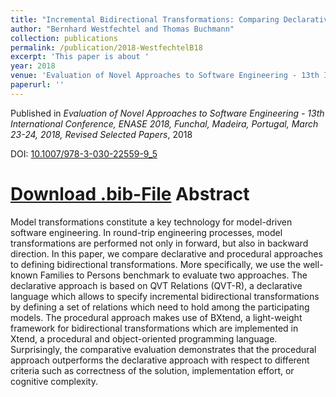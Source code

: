 ```yaml
---
title: "Incremental Bidirectional Transformations: Comparing Declarative and Procedural Approaches Using the Families to Persons Benchmark"
author: "Bernhard Westfechtel and Thomas Buchmann"
collection: publications
permalink: /publication/2018-WestfechtelB18
excerpt: 'This paper is about '
year: 2018
venue: 'Evaluation of Novel Approaches to Software Engineering - 13th International Conference, ENASE 2018, Funchal, Madeira, Portugal, March 23-24, 2018, Revised Selected Papers'
paperurl: ''
---
```


Published in *Evaluation of Novel Approaches to Software Engineering - 13th International Conference, ENASE 2018, Funchal, Madeira, Portugal, March 23-24, 2018, Revised Selected Papers*, 2018

DOI: [10.1007/978-3-030-22559-9_5](https://doi.org/10.1007/978-3-030-22559-9_5)

[Download .bib-File](http://tbuchmann.github.io/files/WestfechtelB18.bib)
Abstract
=====

Model transformations constitute a key technology for model-driven software engineering. In round-trip engineering processes, model transformations are performed not only in forward, but also in backward direction. In this paper, we compare declarative and procedural approaches to defining bidirectional transformations. More specifically, we use the well-known Families to Persons benchmark to evaluate two approaches. The declarative approach is based on QVT Relations (QVT-R), a declarative language which allows to specify incremental bidirectional transformations by defining a set of relations which need to hold among the participating models. The procedural approach makes use of BXtend, a light-weight framework for bidirectional transformations which are implemented in Xtend, a procedural and object-oriented programming language. Surprisingly, the comparative evaluation demonstrates that the procedural approach outperforms the declarative approach with respect to different criteria such as correctness of the solution, implementation effort, or cognitive complexity.